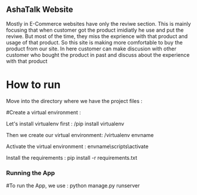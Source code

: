<h2>AshaTalk Website</h2>
<p>Mostly in E-Commerce websites have only the reviwe section. This is mainly focusing that when customer got the product imidiatly he use and put the reviwe. But most of the time, they miss the exprience with that product and usage of that product. So this site is making more comfortable to buy the product from our site. In here customer can make discusion with other customer who bought the product in past and discuss about the experience with that product </p>

# How to run

Move into the directory where we have the project files : 



#Create a virtual environment :

Let's install virtualenv first :
/pip install virtualenv

Then we create our virtual environment:
/virtualenv envname

Activate the virtual environment :
envname\scripts\activate

Install the requirements :
pip install -r requirements.txt


### Running the App

#To run the App, we use :
python manage.py runserver
